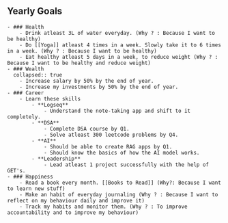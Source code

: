 ## Yearly Goals
	- ### Health
		- Drink atleast 3L of water everyday. (Why ? : Because I want to be healthy)
		- Do [[Yoga]] atleast 4 times in a week. Slowly take it to 6 times in a week. (Why ? : Because I want to be healthy)
		- Eat healthy atleast 5 days in a week, to reduce weight (Why ? : Because I want to be healthy and reduce weight)
	- ### Wealth
	  collapsed:: true
		- Increase salary by 50% by the end of year.
		- Increase my investments by 50% by the end of year.
	- ### Career
		- Learn these skills
			- **Logseq**
				- Understand the note-taking app and shift to it completely.
			- **DSA**
				- Complete DSA course by Q1.
				- Solve atleast 300 leetcode problems by Q4.
			- **AI**
				- Should be able to create RAG apps by Q1.
				- Should know the basics of how the AI model works.
			- **Leadership**
				- Lead atleast 1 project successfully with the help of GET's.
	- ### Happiness
		- Read a book every month. [[Books to Read]] (Why?: Because I want to learn new stuff)
		- Make an habit of everyday journaling (Why ? : Because I want to reflect on my behaviour daily and improve it)
		- Track my habits and monitor them. (Why ? : To improve accountability and to improve my behaviour)